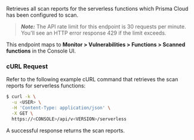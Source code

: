 Retrieves all scan reports for the serverless functions which Prisma Cloud has been configured to scan.

> _**Note:**_ The API rate limit for this endpoint is 30 requests per minute.
You'll see an HTTP error response 429 if the limit exceeds.

This endpoint maps to **Monitor > Vulnerabilities > Functions > Scanned functions** in the Console UI.

### cURL Request

Refer to the following example cURL command that retrieves the scan reports for serverless functions:

```bash
$ curl -k \
  -u <USER> \
  -H 'Content-Type: application/json' \
  -X GET \
  https://<CONSOLE>/api/v<VERSION>/serverless
```

A successful response returns the scan reports.
